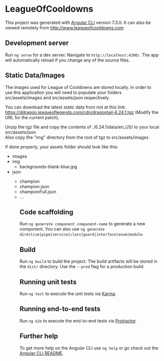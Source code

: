 # LeagueOfCooldowns

This project was generated with [Angular CLI](https://github.com/angular/angular-cli) version 7.3.0.
It can also be viewed remotely from http://www.leagueofcooldowns.com

## Development server

Run `ng serve` for a dev server. Navigate to `http://localhost:4200/`. The app will automatically reload if you change any of the source files.

## Static Data/Images

The images used for League of Cooldowns are stored locally. In order to use this application you will need to populate your folders src/assets/images and src/assets/json respectively.  

You can download the latest static data from riot at this link: https://ddragon.leagueoflegends.com/cdn/dragontail-6.24.1.tgz (Modify the URL for the current patch).  

Unzip the tgz file and copy the contents of ./6.24.1/data/en_US/ to your local src/assets/json  
Also copy the  "img" directory from the root of tgz to src/assets/images  

If done properly, your assets folder should look like this:  
<ul>
  <li>images</li>  
  <li>img
    <ul><li>backgrounds-blank-blue.jpg</li></ul>  
  </li>
  <li>json</li>
  <ul>
    <li>champion</li>  
    <li>champion.json  </li>
    <li>championFull.json</li>  
    <li>...</li>  

## Code scaffolding

Run `ng generate component component-name` to generate a new component. You can also use `ng generate directive|pipe|service|class|guard|interface|enum|module`.

## Build

Run `ng build` to build the project. The build artifacts will be stored in the `dist/` directory. Use the `--prod` flag for a production build.

## Running unit tests

Run `ng test` to execute the unit tests via [Karma](https://karma-runner.github.io).

## Running end-to-end tests

Run `ng e2e` to execute the end-to-end tests via [Protractor](http://www.protractortest.org/).

## Further help

To get more help on the Angular CLI use `ng help` or go check out the [Angular CLI README](https://github.com/angular/angular-cli/blob/master/README.md).
